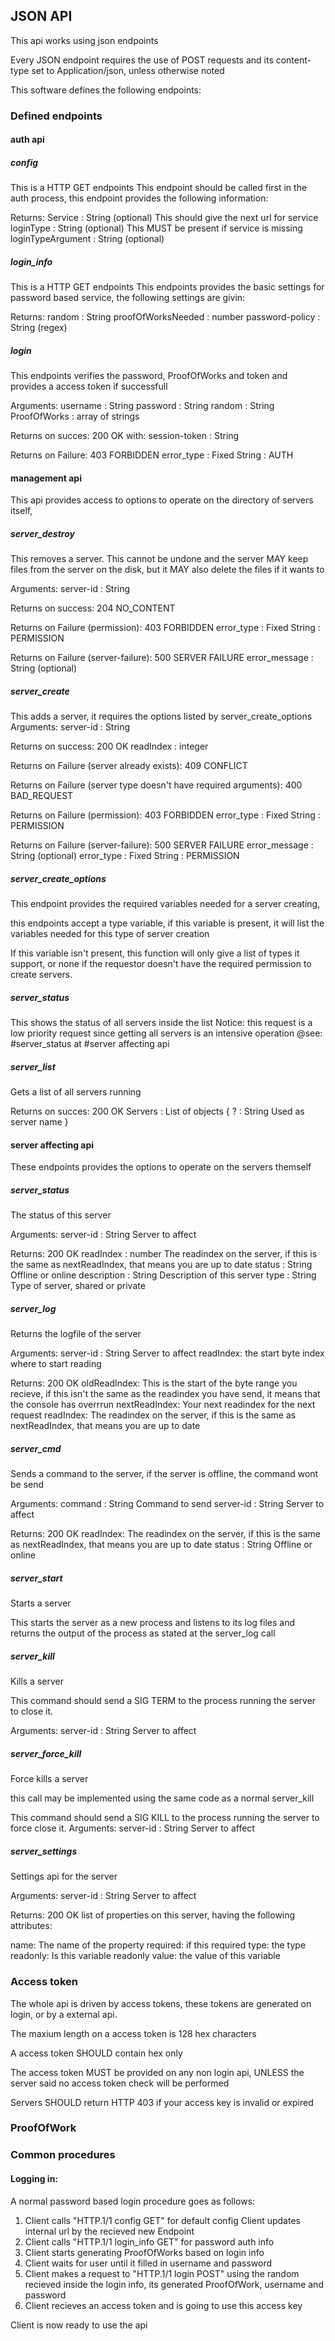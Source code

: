 ## JSON API
This api works using json endpoints

Every JSON endpoint requires the use of POST requests and its content-type set to Application/json, unless otherwise noted

This software defines the following endpoints:
### Defined endpoints
#### auth api
##### config
This is a HTTP GET endpoints
This endpoint should be called first in the auth process, this endpoint provides the following information:

Returns:
Service : String (optional)
    This should give the next url for service
loginType : String (optional)
    This MUST be present if service is missing
loginTypeArgument : String (optional)
    


##### login_info
This is a HTTP GET endpoints
This endpoints provides the basic settings for password based service, the following settings are givin:

Returns:
random : String
proofOfWorksNeeded : number
password-policy : String (regex)


##### login
This endpoints verifies the password, ProofOfWorks and token and provides a access token if successfull

Arguments:
username : String
password : String
random : String
ProofOfWorks : array of strings

Returns on succes: 
200 OK with:
session-token : String

Returns on Failure:
403 FORBIDDEN
error_type : Fixed String : AUTH


#### management api
This api provides access to options to operate on the directory of servers itself, 


##### server_destroy
This removes a server. This cannot be undone and the server MAY keep files from the server on the disk, but it MAY also delete the files if it wants to

Arguments:
server-id : String

Returns on success:
204 NO_CONTENT

Returns on Failure (permission):
403 FORBIDDEN
error_type : Fixed String : PERMISSION

Returns on Failure (server-failure):
500 SERVER FAILURE
error_message : String (optional)


##### server_create
This adds a server, it requires the options listed by server_create_options
Arguments:
server-id : String

Returns on success:
200 OK
readIndex : integer

Returns on Failure (server already exists):
409 CONFLICT

Returns on Failure (server type doesn't have required arguments):
400 BAD_REQUEST

Returns on Failure (permission):
403 FORBIDDEN
error_type : Fixed String : PERMISSION

Returns on Failure (server-failure):
500 SERVER FAILURE
error_message : String (optional)
error_type : Fixed String : PERMISSION


##### server_create_options
This endpoint provides the required variables needed for a server creating,

this endpoints accept a type variable, if this variable is present, it will list the variables needed for this type of server creation

If this variable isn't present, this function will only give a list of types it support, or none if the requestor doesn't have the required permission to create servers.
##### server_status
This shows the status of all servers inside the list
Notice: this request is a low priority request since getting all servers is an intensive operation
@see: #server_status at #server affecting api
##### server_list
Gets a list of all servers running

Returns on succes:
200 OK
Servers : List of objects {
	? : String
        Used as server name
}



#### server affecting api
These endpoints provides the options to operate on the servers themself

##### server_status
The status of this server

Arguments:
server-id : String
  Server to affect

Returns:
200 OK
readIndex : number
  The readindex on the server, if this is the same as nextReadIndex, that means you are up to date
status : String
  Offline or online
description : String
  Description of this server
type : String
  Type of server, shared or private
##### server_log
Returns the logfile of the server

Arguments:
server-id : String
  Server to affect
readIndex: the start byte index where to start reading

Returns:
200 OK
oldReadIndex:
  This is the start of the byte range you recieve, if this isn't the same as the readindex you have send, it means that the console has overrrun
nextReadIndex:
  Your next readindex for the next request
readIndex:
  The readindex on the server, if this is the same as nextReadIndex, that means you are up to date
##### server_cmd
Sends a command to the server, if the server is offline, the command wont be send

Arguments:
command : String
  Command to send
server-id : String
  Server to affect

Returns:
200 OK
readIndex:
  The readindex on the server, if this is the same as nextReadIndex, that means you are up to date
status : String
  Offline or online
##### server_start
Starts a server

This starts the server as a new process and listens to its log files and returns the output of the process as stated at the server_log call
##### server_kill
Kills a server

This command should send a SIG TERM to the process running the server to close it.

Arguments:
server-id : String
  Server to affect
##### server_force_kill
Force kills a server

this call may be implemented using the same code as a normal server_kill

This command should send a SIG KILL to the process running the server to force close it.
Arguments:
server-id : String
  Server to affect
##### server_settings
Settings api for the server

Arguments:
server-id : String
  Server to affect

Returns:
200 OK
list of properties on this server, having the following attributes:

name: The name of the property
required: if this required
type: the type
readonly: Is this variable readonly
value: the value of this variable
### Access token
The whole api is driven by access tokens, these tokens are generated on login, or by a external api.

The maxium length on a access token is 128 hex characters

A access token SHOULD contain hex only

The access token MUST be provided on any non login api, UNLESS the server said no access token check will be performed

Servers SHOULD return HTTP 403 if your access key is invalid or expired
### ProofOfWork
### Common procedures
#### Logging in:

A normal password based login procedure goes as follows:

1. Client calls "HTTP.1/1 config GET" for default config
   Client updates internal url by the recieved new Endpoint
2. Client calls "HTTP.1/1 login_info GET" for password auth info
3. Client starts generating ProofOfWorks based on login info
4. Client waits for user until it filled in username and password
5. Client makes a request to "HTTP.1/1 login POST" using the random recieved inside the login info, its generated ProofOfWork, username and password
6. Client recieves an access token and is going to use this access key

Client is now ready to use the api
